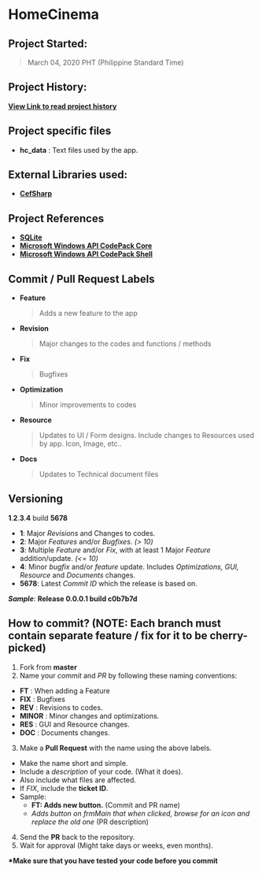 # HomeCinema

## Project Started:

> March 04, 2020 PHT (Philippine Standard Time)

## Project History:

**[View Link to read project history](/VERSION_HISTORY.md)**
 
## Project specific files
  - **hc_data**	: Text files used by the app. 
  
## External Libraries used:

- **[CefSharp](https://cefsharp.github.io/)**

## Project References
  - **[SQLite](https://www.nuget.org/packages/System.Data.SQLite)**
  - **[Microsoft Windows API CodePack Core](https://www.nuget.org/packages/Microsoft-WindowsAPICodePack-Core/)**
  - **[Microsoft Windows API CodePack Shell](https://www.nuget.org/packages/Microsoft-WindowsAPICodePack-Shell/)**

## Commit / Pull Request Labels

- **Feature**
  > Adds a new feature to the app
- **Revision**
  > Major changes to the codes  and functions / methods
- **Fix**
  > Bugfixes
- **Optimization**
  > Minor improvements to codes
- **Resource**
  > Updates to UI / Form designs. Include changes to Resources used by app. Icon, Image, etc..
- **Docs**
  > Updates to Technical document files
  
## Versioning

**1**.**2**.**3**.**4** build **5678**

- **1**: Major *Revisions* and Changes to codes.
- **2**: Major *Features* and/or *Bugfixes*. *(> 10)*
- **3**: Multiple *Feature* and/or *Fix*, with at least 1 Major *Feature* addition/update. *(<= 10)*
- **4**: Minor *bugfix* and/or *feature* update. Includes *Optimizations, GUI, Resource* and *Documents* changes.
- **5678**: Latest *Commit ID* which the release is based on.

***Sample***: **Release 0.0.0.1 build c0b7b7d**

## How to commit? (NOTE: Each branch must contain separate feature / fix for it to be cherry-picked)

1. Fork from **master**
2. Name your *commit* and *PR* by following these naming conventions:
  - **FT**		: When adding a Feature
  - **FIX**		: Bugfixes
  - **REV**		: Revisions to codes.
  - **MINOR**	: Minor changes and optimizations.
  - **RES**		: GUI and Resource changes.
  - **DOC**		: Documents changes.
3. Make a **Pull Request** with the name using the above labels.
  - Make the name short and simple.
  - Include a *description* of your code. (What it does).
  - Also include what files are affected.
  - If *FIX*, include the **ticket ID**.
  - Sample:
    - **FT: Adds new button.** (Commit and PR name)
	- *Adds button on frmMain that when clicked, browse for an icon and replace the old one* (PR description)
4. Send the **PR** back to the repository.
5. Wait for approval (Might take days or weeks, even months).

**\*Make sure that you have tested your code before you commit**